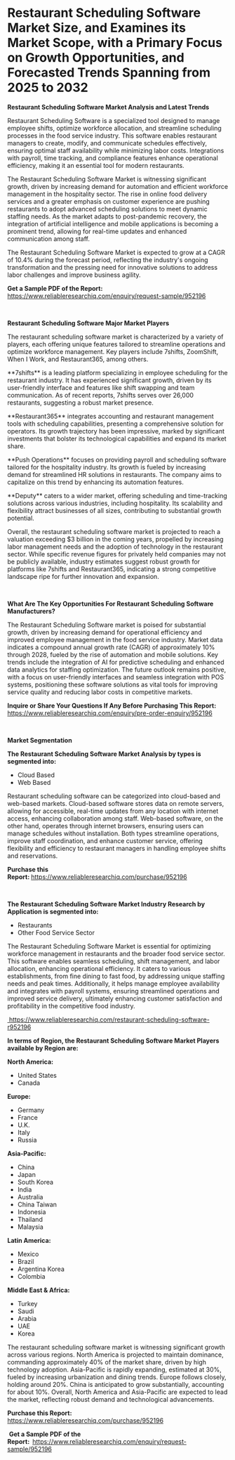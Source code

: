 <p><h1>Restaurant Scheduling Software Market Size, and Examines its Market Scope, with a Primary Focus on Growth Opportunities, and Forecasted Trends Spanning from 2025 to 2032</h1></p><p><strong>Restaurant Scheduling Software Market Analysis and Latest Trends</strong></p>
<p><p>Restaurant Scheduling Software is a specialized tool designed to manage employee shifts, optimize workforce allocation, and streamline scheduling processes in the food service industry. This software enables restaurant managers to create, modify, and communicate schedules effectively, ensuring optimal staff availability while minimizing labor costs. Integrations with payroll, time tracking, and compliance features enhance operational efficiency, making it an essential tool for modern restaurants.</p><p>The Restaurant Scheduling Software Market is witnessing significant growth, driven by increasing demand for automation and efficient workforce management in the hospitality sector. The rise in online food delivery services and a greater emphasis on customer experience are pushing restaurants to adopt advanced scheduling solutions to meet dynamic staffing needs. As the market adapts to post-pandemic recovery, the integration of artificial intelligence and mobile applications is becoming a prominent trend, allowing for real-time updates and enhanced communication among staff. </p><p>The Restaurant Scheduling Software Market is expected to grow at a CAGR of 10.4% during the forecast period, reflecting the industry's ongoing transformation and the pressing need for innovative solutions to address labor challenges and improve business agility.</p></p>
<p><strong>Get a Sample PDF of the Report:&nbsp;</strong> <a href="https://www.reliableresearchiq.com/enquiry/request-sample/952196?utm_campaign=2946&utm_medium=2&utm_source=Github&utm_content=ia&utm_term=18042025&utm_id=restaurant-scheduling-software">https://www.reliableresearchiq.com/enquiry/request-sample/952196</a></p>
<p>&nbsp;</p>
<p><strong>Restaurant Scheduling Software Major Market Players</strong></p>
<p><p>The restaurant scheduling software market is characterized by a variety of players, each offering unique features tailored to streamline operations and optimize workforce management. Key players include 7shifts, ZoomShift, When I Work, and Restaurant365, among others.</p><p>**7shifts** is a leading platform specializing in employee scheduling for the restaurant industry. It has experienced significant growth, driven by its user-friendly interface and features like shift swapping and team communication. As of recent reports, 7shifts serves over 26,000 restaurants, suggesting a robust market presence.</p><p>**Restaurant365** integrates accounting and restaurant management tools with scheduling capabilities, presenting a comprehensive solution for operators. Its growth trajectory has been impressive, marked by significant investments that bolster its technological capabilities and expand its market share.</p><p>**Push Operations** focuses on providing payroll and scheduling software tailored for the hospitality industry. Its growth is fueled by increasing demand for streamlined HR solutions in restaurants. The company aims to capitalize on this trend by enhancing its automation features.</p><p>**Deputy** caters to a wider market, offering scheduling and time-tracking solutions across various industries, including hospitality. Its scalability and flexibility attract businesses of all sizes, contributing to substantial growth potential.</p><p>Overall, the restaurant scheduling software market is projected to reach a valuation exceeding $3 billion in the coming years, propelled by increasing labor management needs and the adoption of technology in the restaurant sector. While specific revenue figures for privately held companies may not be publicly available, industry estimates suggest robust growth for platforms like 7shifts and Restaurant365, indicating a strong competitive landscape ripe for further innovation and expansion.</p></p>
<p>&nbsp;</p>
<p><strong>What Are The Key Opportunities For Restaurant Scheduling Software Manufacturers?</strong></p>
<p><p>The Restaurant Scheduling Software market is poised for substantial growth, driven by increasing demand for operational efficiency and improved employee management in the food service industry. Market data indicates a compound annual growth rate (CAGR) of approximately 10% through 2028, fueled by the rise of automation and mobile solutions. Key trends include the integration of AI for predictive scheduling and enhanced data analytics for staffing optimization. The future outlook remains positive, with a focus on user-friendly interfaces and seamless integration with POS systems, positioning these software solutions as vital tools for improving service quality and reducing labor costs in competitive markets.</p></p>
<p><strong>Inquire or Share Your Questions If Any Before Purchasing This Report:</strong> <a href="https://www.reliableresearchiq.com/enquiry/pre-order-enquiry/952196?utm_campaign=2946&utm_medium=2&utm_source=Github&utm_content=ia&utm_term=18042025&utm_id=restaurant-scheduling-software">https://www.reliableresearchiq.com/enquiry/pre-order-enquiry/952196</a></p>
<p>&nbsp;</p>
<p><strong>Market Segmentation</strong></p>
<p><strong>The Restaurant Scheduling Software Market Analysis by types is segmented into:</strong></p>
<p><ul><li>Cloud Based</li><li>Web Based</li></ul></p>
<p><p>Restaurant scheduling software can be categorized into cloud-based and web-based markets. Cloud-based software stores data on remote servers, allowing for accessible, real-time updates from any location with internet access, enhancing collaboration among staff. Web-based software, on the other hand, operates through internet browsers, ensuring users can manage schedules without installation. Both types streamline operations, improve staff coordination, and enhance customer service, offering flexibility and efficiency to restaurant managers in handling employee shifts and reservations.</p></p>
<p><strong>Purchase this Report:&nbsp;</strong><a href="https://www.reliableresearchiq.com/purchase/952196?utm_campaign=2946&utm_medium=2&utm_source=Github&utm_content=ia&utm_term=18042025&utm_id=restaurant-scheduling-software">https://www.reliableresearchiq.com/purchase/952196</a></p>
<p>&nbsp;</p>
<p><strong>The Restaurant Scheduling Software Market Industry Research by Application is segmented into:</strong></p>
<p><ul><li>Restaurants</li><li>Other Food Service Sector</li></ul></p>
<p><p>The Restaurant Scheduling Software Market is essential for optimizing workforce management in restaurants and the broader food service sector. This software enables seamless scheduling, shift management, and labor allocation, enhancing operational efficiency. It caters to various establishments, from fine dining to fast food, by addressing unique staffing needs and peak times. Additionally, it helps manage employee availability and integrates with payroll systems, ensuring streamlined operations and improved service delivery, ultimately enhancing customer satisfaction and profitability in the competitive food industry.</p></p>
<p><a href="https://www.reliableresearchiq.com/restaurant-scheduling-software-r952196?utm_campaign=2946&utm_medium=2&utm_source=Github&utm_content=ia&utm_term=18042025&utm_id=restaurant-scheduling-software">&nbsp;https://www.reliableresearchiq.com/restaurant-scheduling-software-r952196</a></p>
<p><strong>In terms of Region, the Restaurant Scheduling Software Market Players available by Region are:</strong></p>
<p>
    <p> <strong> North America: </strong>
        <ul>
            <li>United States</li>
            <li>Canada</li>
        </ul>
        </p> 
    <p> <strong> Europe: </strong>
        <ul>
            <li>Germany</li>
            <li>France</li>
            <li>U.K.</li>
            <li>Italy</li>
            <li>Russia</li>
        </ul>
        </p> 
    <p> <strong> Asia-Pacific: </strong>
        <ul>
            <li>China</li>
            <li>Japan</li>
            <li>South Korea</li>
            <li>India</li>
            <li>Australia</li>
            <li>China Taiwan</li>
            <li>Indonesia</li>
            <li>Thailand</li>
            <li>Malaysia</li>
        </ul>
        </p> 
    <p> <strong> Latin America: </strong>
        <ul>
            <li>Mexico</li>
            <li>Brazil</li>
            <li>Argentina Korea</li>
            <li>Colombia</li>
        </ul>
        </p> 
    <p> <strong> Middle East & Africa: </strong>
        <ul>
            <li>Turkey</li>
            <li>Saudi</li>
            <li>Arabia</li>
            <li>UAE</li>
            <li>Korea</li>
        </ul>
    </p>
    </p>
<p><p>The restaurant scheduling software market is witnessing significant growth across various regions. North America is projected to maintain dominance, commanding approximately 40% of the market share, driven by high technology adoption. Asia-Pacific is rapidly expanding, estimated at 30%, fueled by increasing urbanization and dining trends. Europe follows closely, holding around 20%. China is anticipated to grow substantially, accounting for about 10%. Overall, North America and Asia-Pacific are expected to lead the market, reflecting robust demand and technological advancements.</p></p>
<p><strong>Purchase this Report: </strong><a href="https://www.reliableresearchiq.com/purchase/952196?utm_campaign=2946&utm_medium=2&utm_source=Github&utm_content=ia&utm_term=18042025&utm_id=restaurant-scheduling-software">https://www.reliableresearchiq.com/purchase/952196</a></p>
<p>&nbsp;<strong>Get a Sample PDF of the Report:&nbsp;&nbsp;</strong><a href="https://www.reliableresearchiq.com/enquiry/request-sample/952196?utm_campaign=2946&utm_medium=2&utm_source=Github&utm_content=ia&utm_term=18042025&utm_id=restaurant-scheduling-software">https://www.reliableresearchiq.com/enquiry/request-sample/952196</a></p>
<p><strong></strong></p>
<p><p></p><p></p><p></p></p>